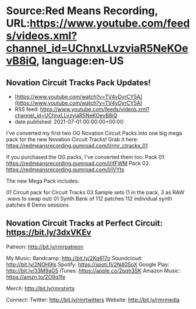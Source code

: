 # Source:Red Means Recording, URL:https://www.youtube.com/feeds/videos.xml?channel_id=UChnxLLvzviaR5NeKOevB8iQ, language:en-US

## Novation Circuit Tracks Pack Updates!
 - [https://www.youtube.com/watch?v=TV4vDyrCY5A](https://www.youtube.com/watch?v=TV4vDyrCY5A)
 - RSS feed: https://www.youtube.com/feeds/videos.xml?channel_id=UChnxLLvzviaR5NeKOevB8iQ
 - date published: 2021-07-01 00:00:00+00:00

I've converted my first two OG Novation Circuit Packs into one big mega pack for the new Novation Circuit Tracks! Grab it here: https://redmeansrecording.gumroad.com/l/rmr_ctracks_01

If you purchased the OG packs, I've converted them too: 
Pack 01: https://redmeansrecording.gumroad.com/l/ifFWM
Pack 02: https://redmeansrecording.gumroad.com/l/iVYts

The new Mega Pack includes: 

01 Circuit pack for Circuit Tracks
03 Sample sets (1 in the pack, 3 as RAW .wavs to swap out)
01 Synth Bank of 112 patches
112 individual synth patches
8 Demo sessions

Novation Circuit Tracks at Perfect Circuit: https://bit.ly/3dxVKEv
------------------------------------
Patreon:  http://bit.ly/rmrpatreon

My Music: 
Bandcamp: http://bit.ly/2Kq617o
Soundcloud: http://bit.ly/2NOH9Is
Spotify: https://spoti.fi/2N40SoX
Google Play: http://bit.ly/33M9aG5
iTunes: https://apple.co/2pqh3SK
Amazon Music: https://amzn.to/2O9q1fe

Merch: http://bit.ly/rmrshirts

Connect:
Twitter: http://bit.ly/rmrtwitters
Website: http://bit.ly/rmrmedia

